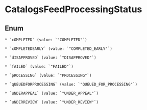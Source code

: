 
# CatalogsFeedProcessingStatus

## Enum


    * `cOMPLETED` (value: `"COMPLETED"`)

    * `cOMPLETEDEARLY` (value: `"COMPLETED_EARLY"`)

    * `dISAPPROVED` (value: `"DISAPPROVED"`)

    * `fAILED` (value: `"FAILED"`)

    * `pROCESSING` (value: `"PROCESSING"`)

    * `qUEUEDFORPROCESSING` (value: `"QUEUED_FOR_PROCESSING"`)

    * `uNDERAPPEAL` (value: `"UNDER_APPEAL"`)

    * `uNDERREVIEW` (value: `"UNDER_REVIEW"`)



